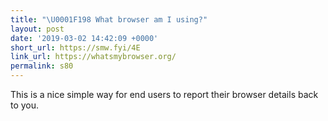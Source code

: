 ```yaml
---
title: "\U0001F198 What browser am I using?"
layout: post
date: '2019-03-02 14:42:09 +0000'
short_url: https://smw.fyi/4E
link_url: https://whatsmybrowser.org/
permalink: s80
---
```

This is a nice simple way for end users to report their browser details back to you.

